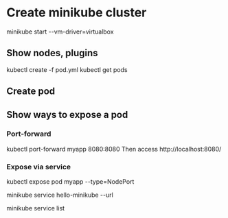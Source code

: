 # Create minikube cluster

minikube start --vm-driver=virtualbox

## Show nodes, plugins


kubectl create -f pod.yml
kubectl get pods
## Create pod

## Show ways to expose a pod

### Port-forward
kubectl port-forward myapp 8080:8080
Then access http://localhost:8080/

### Expose via service 

kubectl expose pod myapp --type=NodePort

minikube service hello-minikube --url

minikube service list